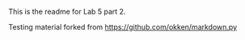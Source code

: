 This is the readme for Lab 5 part 2.


Testing material forked from https://github.com/okken/markdown.py
